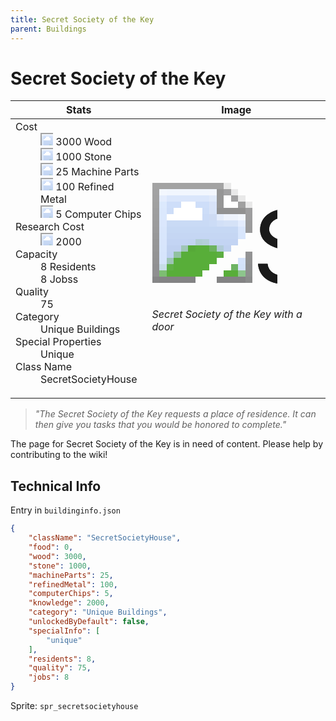 ```yaml
---
title: Secret Society of the Key
parent: Buildings
---
```

# Secret Society of the Key

[//]: # (Pre-generated content)
<table><thead><tr><th>Stats</th><th>Image</th></tr></thead><tbody><tr><td><dl><dt>Cost</dt><dd><div class="resource-icon"><img style="object-position: -637px -751px;" src="https://tfe2-wiki.github.io/assets/sprites.png"></div> 3000 Wood<br><div class="resource-icon"><img style="object-position: -637px -737px;" src="https://tfe2-wiki.github.io/assets/sprites.png"></div> 1000 Stone<br><div class="resource-icon"><img style="object-position: -795px -761px;" src="https://tfe2-wiki.github.io/assets/sprites.png"></div> 25 Machine Parts<br><div class="resource-icon"><img style="object-position: -795px -775px;" src="https://tfe2-wiki.github.io/assets/sprites.png"></div> 100 Refined Metal<br><div class="resource-icon"><img style="object-position: -526px -523px;" src="https://tfe2-wiki.github.io/assets/sprites.png"></div> 5 Computer Chips</dd><dt>Research Cost</dt><dd><div class="resource-icon"><img style="object-position: -268px -522px;" src="https://tfe2-wiki.github.io/assets/sprites.png"></div> 2000</dd><dt>Capacity</dt><dd>8 Residents<br>8 Jobss</dd><dt>Quality</dt><dd>75</dd><dt>Category</dt><dd>Unique Buildings</dd><dt>Special Properties</dt><dd>Unique</dd><dt>Class Name</dt><dd>SecretSocietyHouse</dd></dl></td><td><style>.building-image {width: 200px;height: 200px;overflow: hidden;position: relative;}.building-image img {image-rendering: pixelated;object-fit: none;transform: scale(10);transform-origin: left top;position: absolute;left: 0;top: 0;}.resource-image {width: 200px;height: 200px;overflow: hidden;position: relative;}.resource-image img {image-rendering: pixelated;object-fit: none;transform: scale(20);transform-origin: left top;position: absolute;left: 0;top: 0;}.building-icon {width: 20px;height: 20px;overflow: hidden;position: relative;display: inline-block;}.building-icon img {image-rendering: pixelated;object-fit: none;transform: scale(1);transform-origin: left top;position: absolute;left: 0;top: 0;}.resource-icon {width: 20px;height: 20px;overflow: hidden;position: relative;display: inline-block;}.resource-icon img {image-rendering: pixelated;object-fit: none;transform: scale(2);transform-origin: left top;position: absolute;left: 0;top: 0;}</style><div class="building-image"><img style="object-position: -937px -913px;" src="https://tfe2-wiki.github.io/assets/sprites.png" alt="Secret Society of the Key Back"><img style="object-position: -915px -913px;" src="https://tfe2-wiki.github.io/assets/sprites.png" alt="Secret Society of the Key"></div><i>Secret Society of the Key with a door</i></td></tr></tbody></table><blockquote><i>"The Secret Society of the Key requests a place of residence. It can then give you tasks that you would be honored to complete."</i></blockquote>

The page for Secret Society of the Key is in need of content. Please help by contributing to the wiki!

## Technical Info
Entry in `buildinginfo.json`

```json
{
    "className": "SecretSocietyHouse",
    "food": 0,
    "wood": 3000,
    "stone": 1000,
    "machineParts": 25,
    "refinedMetal": 100,
    "computerChips": 5,
    "knowledge": 2000,
    "category": "Unique Buildings",
    "unlockedByDefault": false,
    "specialInfo": [
        "unique"
    ],
    "residents": 8,
    "quality": 75,
    "jobs": 8
}
```

Sprite: `spr_secretsocietyhouse`

